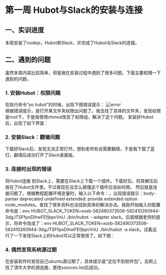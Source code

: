 # 第一周     Hubot与Slack的安装与连接

## 一、实训进度
本周安装了nodejs，Hubot和Slack，并完成了Hubot与Slack的连接。
## 二、遇到的问题
虽然本周内容比较简单，但是我在安装过程中遇到了很多问题。下面主要梳理一下遇到的问题。
### 1. 安装Hubot：权限问题
在执行命令“yo hubot”的时候，出现下图错误提示：
![error](imag/HubotStudy/pictures/robot.png)                         
根据错误提示，是打开某文件夹权限出问题了。我去找了具体的文件夹，发现权限是root下，于是我使用chmod改变了权限组，解决了这个问题。
安装好Hubot后，出现了如下界面：
### 2. 安装Slack：翻墙问题
下载好Slack后，发现无法正常打开。想到老师有说需要翻墙，于是我下载了蓝灯。翻墙后成功打开了Slack桌面版。
### 3. 连接时出现的错误
将Hubot连接 到Slack上，需要在Slack上下载一个插件。下载好后，将其解压后放在了Hubot文件里。不过我现在没怎么搞懂这个插件应该如何用。
然后就是连接问题了。根据教程配置环境变量时，输入以下命令：，出现错误提示：body-parser deprecated undefined extended: provide extended option node_modules。查找了很多资料也没找到具体的解决办法。我刚开始输入的配置命令是：env HUBOT_SLACK_TOKEN=xoxb-582490373506-582410260944-3dgJTSFfpoDihwFEfjbpvVnU ./bin/hubot --adapter slack。后面根据老师的提示，将命令改成了：env HUBOT_SLACK_TOKEN=xoxb-582490373506-582410260944-3dgJTSFfpoDihwFEfjbpvVnU ./bin/hubot -a slack。试着运行了一下发现Slack上的Hubot可以正常使用了。如下图：

### 4. 偶然发现系统源过期
在安装软件时发现自己ubuntu源过期了，具体提示是“定位不到软件包”。去网上找了清华大学的源连接，更改sources.list后成功。
